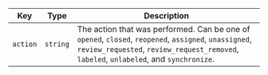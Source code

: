 Key | Type | Description
----|------|-------------
`action`|`string` | The action that was performed. Can be one of `opened`, `closed`, `reopened`, `assigned`, `unassigned`, `review_requested`, `review_request_removed`, `labeled`, `unlabeled`, and `synchronize`.